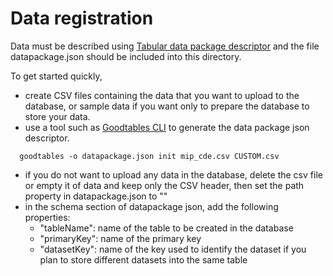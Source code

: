 # Data registration

Data must be described using [Tabular data package descriptor](https://frictionlessdata.io/specs/tabular-data-package/) and the file datapackage.json should be included into this directory.

To get started quickly,

* create CSV files containing the data that you want to upload to the database, or sample data if you want only to prepare the database to store your data.
* use a tool such as [Goodtables CLI](https://github.com/frictionlessdata/goodtables-py#running-on-cli) to generate the data package json descriptor.
```
  goodtables -o datapackage.json init mip_cde.csv CUSTOM.csv
```
* if you do not want to upload any data in the database, delete the csv file or empty it of data and keep only the CSV header, then set the path property in datapackage.json to ""
* in the schema section of datapackage json, add the following properties:
  * "tableName": name of the table to be created in the database
  * "primaryKey": name of the primary key
  * "datasetKey": name of the key used to identify the dataset if you plan to store different datasets into the same table
